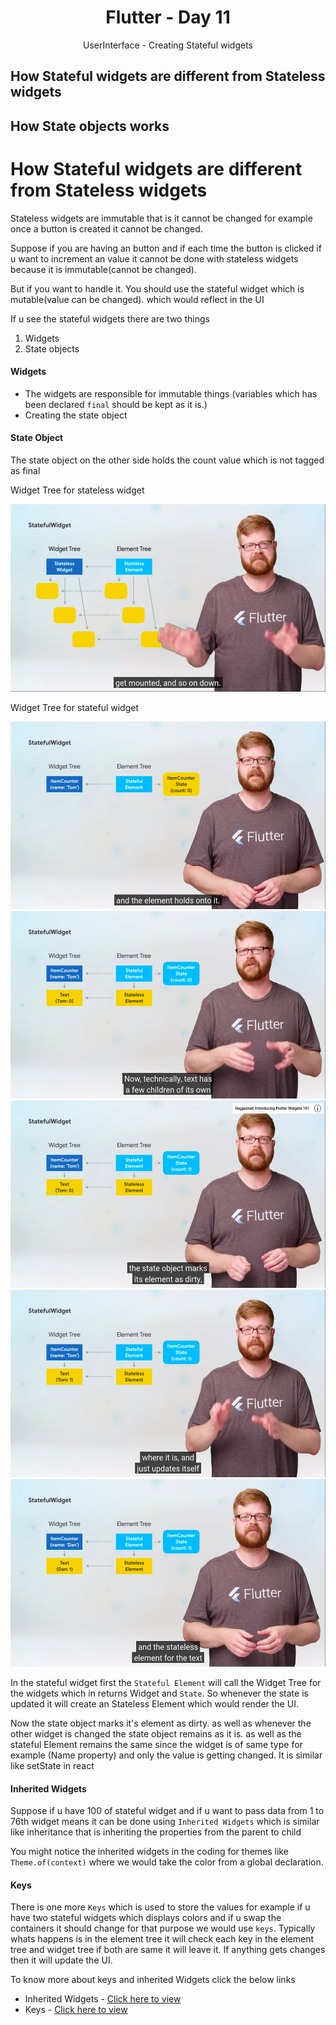 <div align="center">
  <h1>Flutter - Day 11</h1>
  <p>UserInterface - Creating Stateful widgets</p>
</div>

## How Stateful widgets are different from Stateless widgets
## How State objects works

# How Stateful widgets are different from Stateless widgets

Stateless widgets are immutable that is it cannot be changed for example once a button is created it cannot be changed.

Suppose if you are having an button and if each time the button is clicked if u want to increment an value it cannot be done with stateless widgets because it is immutable(cannot be changed).

But if you want to handle it. You should use the stateful widget which is mutable(value can be changed). which would reflect in the UI

If u see the stateful widgets there are two things

1. Widgets
2. State objects

#### Widgets

* The widgets are responsible for immutable things (variables which has been declared `final` should be kept as it is.)
* Creating the state object

#### State Object

The state object on the other side holds the count value which is not tagged as final


Widget Tree for stateless widget

<div align="center">
   <img src="../../assets/Day11/statelesswidgets.png" alt="fluuter" height="300">
 </div>

 Widget Tree for stateful widget

 <div align="center">
   <img src="../../assets/Day11/statefulwidget.png" alt="fluuter" height="300">
 </div>


<div align="center">
   <img src="../../assets/Day11/stateful1.png" alt="fluuter" height="300">
 </div>


<div align="center">
   <img src="../../assets/Day11/stateful-rebuilding-widget.png" alt="fluuter" height="300">
 </div>

 <div align="center">
   <img src="../../assets/Day11/stateful-element-remains.png" alt="fluuter" height="300">
 </div>

 <div align="center">
   <img src="../../assets/Day11/newwidget-stateful.png" alt="fluuter" height="300">
 </div>


In the stateful widget first the `Stateful Element` will call the Widget Tree for the widgets which in returns Widget and `State`. So whenever the state is updated it will create an Stateless Element which would render the UI.

Now the state object marks it's element as dirty. as well as whenever the other widget is changed the state object remains as it is. as well as the stateful Element remains the same since the widget is of same type for example (Name property) and only the value is getting changed. It is similar like setState in react

#### Inherited Widgets

Suppose if u have 100 of stateful widget and if u want to pass data from 1 to 76th widget means it can be done using `Inherited Widgets` which is similar like inheritance that is inheriting the properties from the parent to child

You might notice the inherited widgets in the coding for themes like `Theme.of(context)` where we would take the color from a global declaration.

#### Keys

There is one more `Keys` which is used to store the values for example if u have two stateful widgets which displays colors and if u swap the containers it should change for that purpose we would use `keys`. Typically whats happens is in the element tree it will check each key in the element tree and widget tree if both are same it will leave it. If anything gets changes then it will update the UI.

To know more about keys and inherited Widgets click the below links

* Inherited Widgets - [Click here to view](https://www.youtube.com/watch?v=Zbm3hjPjQMk&list=PL-B0-NEYQT8dMVGTVYKv0sv_NOg--wtx1&index=4)
* Keys - [Click here to view](https://www.youtube.com/watch?v=kn0EOS-ZiIc&list=PL-B0-NEYQT8dMVGTVYKv0sv_NOg--wtx1&index=5)